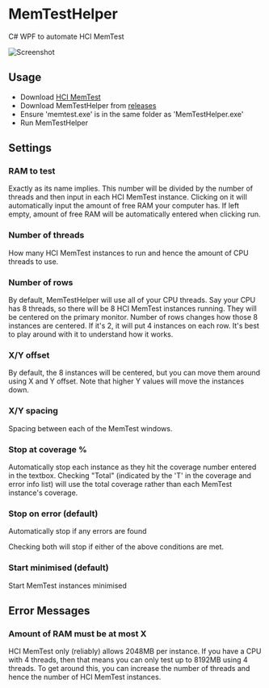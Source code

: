 # MemTestHelper
C# WPF to automate HCI MemTest

![Screenshot](https://github.com/integralfx/MemTestHelper/blob/master/memtesthelper.png)

## Usage
* Download [HCI MemTest](https://hcidesign.com/memtest/download.html)
* Download MemTestHelper from [releases](https://github.com/integralfx/MemTestHelper/releases)
* Ensure 'memtest.exe' is in the same folder as 'MemTestHelper.exe'
* Run MemTestHelper

## Settings
### RAM to test
Exactly as its name implies. This number will be divided by the number of threads and then input in each HCI MemTest instance.
Clicking on it will automatically input the amount of free RAM your computer has. If left empty, amount of free RAM will be automatically entered when clicking run.

### Number of threads
How many HCI MemTest instances to run and hence the amount of CPU threads to use.

### Number of rows
By default, MemTestHelper will use all of your CPU threads. Say your CPU has 8 threads, so there will be 8 HCI MemTest instances running. They will be centered on the primary monitor. Number of rows changes how those 8 instances are centered. If it's 2, it will put 4 instances on each row. It's best to play around with it to understand how it works.

### X/Y offset
By default, the 8 instances will be centered, but you can move them around using X and Y offset. Note that higher Y values will move the instances down.

### X/Y spacing
Spacing between each of the MemTest windows.

### Stop at coverage %
Automatically stop each instance as they hit the coverage number entered in the textbox.
Checking "Total" (indicated by the 'T' in the coverage and error info list) will use the total coverage rather than each MemTest instance's coverage.

### Stop on error (default)
Automatically stop if any errors are found

Checking both will stop if either of the above conditions are met.

### Start minimised (default)
Start MemTest instances minimised

## Error Messages
### Amount of RAM must be at most X
HCI MemTest only (reliably) allows 2048MB per instance. If you have a CPU with 4 threads, then that means you can only test up to 8192MB using 4 threads. To get around this, you can increase the number of threads and hence the number of HCI MemTest instances.
